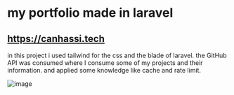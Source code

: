 # my portfolio made in laravel  

## https://canhassi.tech

in this project i used tailwind for the css and the blade of laravel. the GitHub API was consumed where I consume some of my projects and their information. and applied some knowledge like cache and rate limit. 


![image](https://user-images.githubusercontent.com/80018897/175820013-8e410751-9035-4f32-83da-ae6b712e9907.png)




